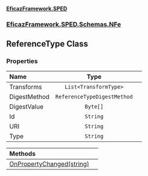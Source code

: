 #### [EficazFramework.SPED](EficazFrameworkSPED.md 'EficazFramework SPED')
### [EficazFramework.SPED.Schemas.NFe](EficazFramework.SPED.Schemas.NFe.md 'EficazFramework.SPED.Schemas.NFe')

## ReferenceType Class
### Properties

| Name | Type | |
| :--- | :---: | :--- |
| Transforms | `List<TransformType>` |  |
| DigestMethod | `ReferenceTypeDigestMethod` |  |
| DigestValue | `Byte[]` |  |
| Id | `String` |  |
| URI | `String` |  |
| Type | `String` |  |

| Methods | |
| :--- | :--- |
| [OnPropertyChanged(string)](EficazFramework.SPED.Schemas.NFe/ReferenceType/OnPropertyChanged(string).md 'EficazFramework.SPED.Schemas.NFe.ReferenceType.OnPropertyChanged(string)') | |
